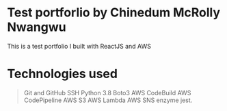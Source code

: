 # Test portforlio by Chinedum McRolly Nwangwu
This is a test portfolio I built with ReactJS and AWS

# Technologies used
> Git and GitHub
>  SSH
>  Python 3.8
>  Boto3
>  AWS CodeBuild
>  AWS CodePipeline
>  AWS S3
>  AWS Lambda
>  AWS SNS
> enzyme
> jest.

